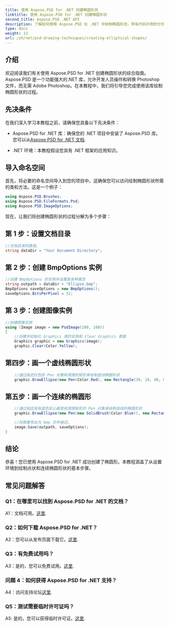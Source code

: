 ```yaml
---
title: 使用 Aspose.PSD for .NET 创建椭圆形状
linktitle: 使用 Aspose.PSD for .NET 创建椭圆形状
second_title: Aspose.PSD .NET API
description: 了解如何使用 Aspose.PSD 在 .NET 中绘制椭圆形状。带有代码示例的分步指南。轻松创建令人惊叹的图形。
type: docs
weight: 13
url: /zh/net/psd-drawing-techniques/creating-elliptical-shapes/
---
```

## 介绍

欢迎阅读我们有关使用 Aspose.PSD for .NET 创建椭圆形状的综合指南。 Aspose.PSD 是一个功能强大的.NET 库，允许开发人员操作和转换 Photoshop 文件，而无需 Adobe Photoshop。在本教程中，我们将引导您完成使用该库绘制椭圆形状的过程。

## 先决条件

在我们深入学习本教程之前，请确保您具备以下先决条件：

- Aspose.PSD for .NET 库：确保您的 .NET 项目中安装了 Aspose.PSD 库。您可以从[Aspose.PSD for .NET 文档](https://reference.aspose.com/psd/net/).

- .NET 环境：本教程假设您具有 .NET 框架的应用知识。

## 导入命名空间

首先，将必要的命名空间导入到您的项目中。这确保您可以访问绘制椭圆形状所需的类和方法。这是一个例子：

```csharp
using Aspose.PSD.Brushes;
using Aspose.PSD.FileFormats.Psd;
using Aspose.PSD.ImageOptions;
```

现在，让我们将创建椭圆形状的过程分解为多个步骤：

## 第 1 步：设置文档目录

```csharp
//文档目录的路径。
string dataDir = "Your Document Directory";
```

## 第 2 步：创建 BmpOptions 实例

```csharp
//创建 BmpOptions 的实例并设置其各种属性
string outpath = dataDir + "Ellipse.bmp";
BmpOptions saveOptions = new BmpOptions();
saveOptions.BitsPerPixel = 32;
```

## 第 3 步：创建图像实例

```csharp
//创建图像实例
using (Image image = new PsdImage(100, 100))
{
    //创建并初始化 Graphics 类的实例和 Clear Graphics 表面
    Graphics graphic = new Graphics(image);
    graphic.Clear(Color.Yellow);
```

## 第四步：画一个虚线椭圆形状

```csharp
    //通过指定红色的 Pen 对象和周围的矩形来绘制虚线椭圆形状
    graphic.DrawEllipse(new Pen(Color.Red), new Rectangle(30, 10, 40, 80));
```

## 第五步：画一个连续的椭圆形

```csharp
    //通过指定具有蓝色实心画笔和周围矩形的 Pen 对象来绘制连续的椭圆形状
    graphic.DrawEllipse(new Pen(new SolidBrush(Color.Blue)), new Rectangle(10, 30, 80, 40));

    //将图像导出为 bmp 文件格式。
    image.Save(outpath, saveOptions);
}
```

## 结论

恭喜！您已使用 Aspose.PSD for .NET 成功创建了椭圆形。本教程涵盖了从设置环境到绘制点状和连续椭圆形状的基本步骤。

## 常见问题解答

### Q1：在哪里可以找到 Aspose.PSD for .NET 的文档？

 A1：文档可用。[这里](https://reference.aspose.com/psd/net/).

### Q2：如何下载 Aspose.PSD for .NET？

 A2：您可以从发布页面下载它。[这里](https://releases.aspose.com/psd/net/).

### Q3：有免费试用吗？

 A3：是的，您可以免费试用。[这里](https://releases.aspose.com/).

### 问题 4：如何获得 Aspose.PSD for .NET 支持？

 A4：访问支持论坛[这里](https://forum.aspose.com/c/psd/34).

### Q5：测试需要临时许可证吗？

 A5: 是的，您可以获得临时许可证。[这里](https://purchase.aspose.com/temporary-license/).